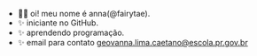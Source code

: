 - 🧚‍♀️ oi! meu nome é anna(@fairytae).
- ✨ iniciante no GitHub.
- ✨ aprendendo programação.
- ✨ email para contato geovanna.lima.caetano@escola.pr.gov.br
<!---
fairytae/fairytae is a ✨ special ✨ repository because its `README.md` (this file) appears on your GitHub profile.
You can click the Preview link to take a look at your changes.
--->
